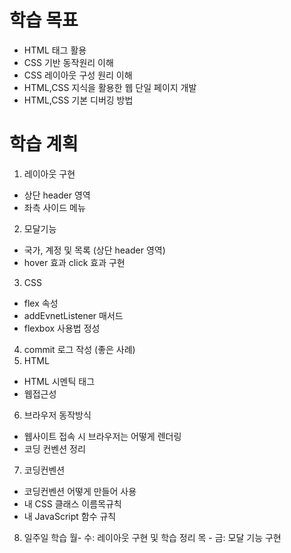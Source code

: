 # 학습 목표
- HTML 태그 활용
- CSS 기반 동작원리 이해
- CSS 레이아웃 구성 원리 이해
- HTML,CSS 지식을 활용한 웹 단일 페이지 개발
- HTML,CSS 기본 디버깅 방법
# 학습 계획
1. 레이아웃 구현
- 상단 header 영역
- 좌측 사이드 메뉴
2. 모달기능
- 국가, 계정 및 목록 (상단 header 영역)
- hover 효과 click 효과 구현
3. CSS
- flex 속성
- addEvnetListener 매서드
- flexbox 사용법 정성
4. commit 로그 작성 (좋은 사례)
5. HTML
- HTML 시멘틱 태그
- 웹접근성
6. 브라우저 동작방식
- 웹사이트 접속 시 브라우저는 어떻게 렌더링
- 코딩 컨벤션 정리
7. 코딩컨벤션
- 코딩컨벤션 어떻게 만들어 사용
- 내 CSS 클래스 이름목규칙
- 내 JavaScript 함수 규칙
8. 일주일 학습
월- 수: 레이아웃 구현 및 학습 정리 목 - 금: 모달 기능 구현
